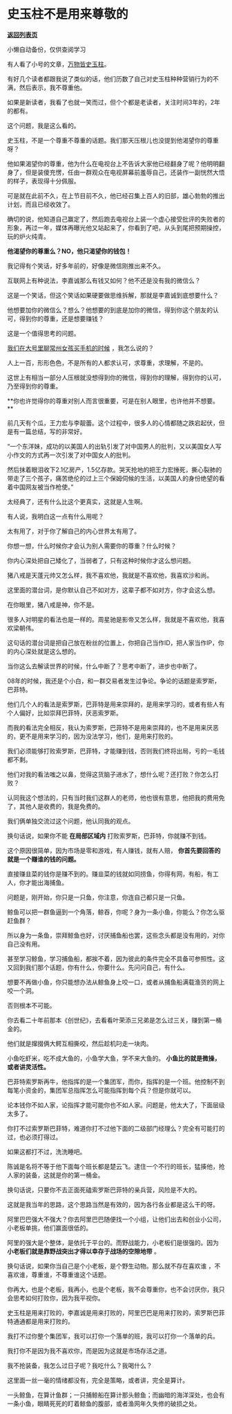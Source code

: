 # 史玉柱不是用来尊敬的

[**返回列表页**](/gzh/记忆承载)

小懒自动备份，仅供查阅学习

有人看了小号的文章，[万物皆史玉柱](http://mp.weixin.qq.com/s?__biz=MzU3NDc5Nzc0NQ==&mid=2247511138&idx=2&sn=4635e6d1b1077f0d5c97451f9676d0b3&chksm=fd2e0ebcca5987aa1c5e095954c4554c81097a0b0f903df131b331e88907cf920096da09cd8e&scene=21#wechat_redirect)。  

  

有好几个读者都跟我说了类似的话，他们历数了自己对史玉柱种种营销行为的不满，然后表示，我不尊重他。

  

如果是新读者，我看了也就一笑而过，但个个都是老读者，关注时间3年的，2年的都有。  

  

这个问题，我是这么看的。

  

史玉柱，不是一个尊重不尊重的话题。我们那天压根儿也没提到他渴望你的尊重呀？

  

他如果渴望你的尊重，他为什么在电视台上不告诉大家他已经翻身了呢？他明明翻身了，但是装傻充愣，任由一群观众在电视屏幕前羞辱自己，还装作一副恍然大悟的样子，表现得十分佩服。

  

可是就在此前不久，在上节目前不久，他已经召集上百人的旧部，雄心勃勃的推出计划，而且已经收效了。

  

确切的说，他知道自己赢定了，然后跑去电视台上装一个虚心接受批评的失败者的形象，再过一年，媒体再曝光他又站起来了，你看到了吧，从头到尾把预期操控，玩的炉火纯青。

  

 **他渴望你的尊重么？NO，他只渴望你的钱包！**

  

我记得有个笑话，好多年前的，好像是微信刚推出来不久。  

  

互联网上有种说法，李嘉诚那么有钱又如何？他不还是没有我的微信么？

  

这是一个笑话，但这个笑话如果硬要做思维拆解，那就是李嘉诚到底想要什么？  

  

他想要加你的微信么？想么？他想要的到底是加你的微信，得到你这个朋友的认可，得到你的尊重，还是想要赚钱？

  

这是一个值得思考的问题。  

  

[我们在大号里聊常州女孩买手机的时候](https://mp.weixin.qq.com/s?__biz=MzU0MjYwNDU2Mw==&mid=2247503008&idx=2&sn=91822b487b5ff366c0138adc60ca7181&chksm=fb1aa0dccc6d29cad8040483719fec161b53286a81280734d5793ace4064a9e742ff382899fb&token=278023653&lang=zh_CN&scene=21#wechat_redirect)
，我怎么说的？  

  

人上一百，形形色色，不是所有的人都求认可，求尊重，求理解，不是的。

  

这世上有相当一部分人压根就没想得到你的微信，得到你的理解，得到你的认可，乃至得到你的尊重。

  

 **你也许觉得你的尊重对别人而言很重要，可是在别人眼里，也许他并不想要。  
**

  

前几天有个瓜，王力宏与李靓蕾。这个过程中，很多人的心情都随之跌宕起伏，但是有一篇总结，写的非常好。

  

“一个东洋妹，成功的以美国人的出轨引发了对中国男人的批判，又以美国女人写小作文的方式再一次引发了对中国女人的批判。

  

然后抹着眼泪收下2.1亿房产，1.5亿存款。哭天抢地的把王力宏捶死，撕心裂肺的带走了三个孩子，痛苦绝伦的过上三个保姆伺候的生活，以美国人的身份绝望的看着中国网友被当作枪使。”

  

太经典了，还有什么比这个更真实，这就是人生啊。  

  

有人说，我明白这一点有什么用呢？  

  

太有用了，对于你了解自己的内心世界太有用了。

  

你想一想，什么时候你才会认为别人需要你的尊重？什么时候？

  

你内心深处把自己矮化了，当弱者了，只有这种时候你才这么想问题。  

  

猪八戒是天蓬元帅又怎么样，我不喜欢他，我就是不喜欢他，我喜欢沙和尚。  

  

这里面的潜台词，是你默认自己不如对方，这辈子都不如对方，你才会这么想。  

  

在你眼里，猪八戒是神，你不是。

  

很多人对明星的看法也是一样的。周星驰是影帝又怎么样，我就是不喜欢他，我喜欢梁朝伟。

  

这句话的潜台词是把自己放在粉丝的位置上，你把自己当作ID，把人家当作IP，你的内心深处就是这么想的。

  

当你这么去解读世界的时候，什么中断了？思考中断了，进步也中断了。

  

08年的时候，我还是个小白，和一群交易者发生过争论。争论的话题是索罗斯，巴菲特。

  

他们几个人的看法是索罗斯，巴菲特是用来崇拜的，是用来学习的，或者有些人有个人偏好，比如崇拜巴菲特，厌恶索罗斯。  

  

而我的看法完全相反，我认为索罗斯，巴菲特不是用来崇拜的，也不是用来厌恶的，更不是用来学习的，因为没法学习，他们，是用来打败的。  

  

我们必须能够打败索罗斯，巴菲特，才能赚到钱，否则我们终将出局，亏的一毛钱都不剩。

  

他们对我的看法嗤之以鼻，觉得这货脑子进水了，想什么呢？还打败？你怎么打败？  

  

认同我这个想法的，只有当时我们这群人的老师，他也很有意思，他把我的费用免了，其他人是收费的，我是免费的。  

  

我们俩单独交流过这个问题，他认同我的观点。  

  

换句话说，如果你不能 **在局部区域内** 打败索罗斯，巴菲特，你就赚不到钱。

  

这个原因很简单，因为市场是零和游戏，有人赚钱，就有人赔， **你首先要回答的就是一个赚谁的钱的问题。**  

  

直接赚韭菜的钱你是赚不到的。赚韭菜的钱就如同捞鱼，你得有网，有船，有工人，你才能出海捕鱼。  

  

问题是，刚开始，你只是一只鱼，你注意，你连自己都只是一只鱼。

  

鲸鱼可以把一群鱼逼到一个角落，鲸吞，你呢？身为一条小鱼，你能么？你怎么驱赶鱼群？

  

所以身为一条鱼，崇拜鲸鱼也好，讨厌捕鱼船也罢，这些念头都是没有用的，对你自己没有用。  

  

甚至学习鲸鱼，学习捕鱼船，都挨不着，因为彼此的条件完全不具备可参照性。这又回到我们那个话题，你有什么，你要什么。先问问自己，有什么。  

  

想要不再做小鱼，你只能想办法从鲸鱼身上咬一口，或者从捕鱼船满载渔货的网上咬一个洞。  

  

否则根本不可能。  

  

你去看二十年前那本《创世纪》，去看看叶荣添三兄弟是怎么过三关，赚到第一桶金的。

  

他们就是撺掇俩大鳄互相撕咬，然后趁机叼走一块肉。  

  

小鱼吃虾米，吃不成大鱼的，小鱼学大鱼，学不来大鱼的。 **小鱼比的就是微操，或者讲灵活性。**  

  

巴菲特索罗斯再牛，他指挥的是一个集团军，而你，指挥的是一个班。他控制不到每笔小资金的，集团军总指挥怎么可能指挥到每个兵？但是你就可以。  

  

论本钱你不如人家，论指挥才能可能你也不如人家。问题是，他太大了，下面层级太多了。  

  

你打不过索罗斯巴菲特，难道你打不过他下面的二级部门经理么？完全有可能打的过，也必须打得过。  

  

如果这都打不过，洗洗睡吧。

  

陈诚是名将不等于他下面每个班长都是楚云飞。逮住一个不行的班长，猛揍他，抢人家的装备，这就是你的第一桶金。

  

换句话说，只要你不去正面死磕索罗斯巴菲特的亲兵营，风险是不大的。  

  

这就是我当年的思路，这个思路当然是有效的，因为各行各业都是这么干的呀。  

  

阿里巴巴强大不强大？你去阿里巴巴随便找一个小组，让他们出去和创业小公司，小老板单挑，他们赢面很低的。

  

阿里的强大是个整体，是依托于平台的。而野战能力，小老板们是很强的。因为 **小老板们就是靠野战突出才得以幸存于战场的空隙地带** 。

  

换句话说，如果你当自己是个小老板，是个野生动物。那么就不存在喜欢谁 ，不喜欢谁，尊重谁，不尊重谁这个话题。  

  

你再大，也是个老板，我再小，也是个老板，我不会尊重你，也不会讨厌你，我只会思考如何打败你，因为我平视你。  

  

史玉柱是用来打败的，李嘉诚是用来打败的，阿里巴巴是用来打败的，索罗斯巴菲特通通都是用来打败的。  

  

我打不过你整个集团军，我可以打你一个落单的班，我可以打你一个落单的兵。  

  

我打你不是因为我不喜欢你，而是因为这就是市场存活之道。

  

我不抢装备，我怎么过日子呢？我吃什么？我喝什么？  

  

这里面一丝一毫的情绪都没有，完全是策略，或者讲，完全是算计。  

  

一头鲸鱼，在算计鱼群；一只捕鲸船在算计那头鲸鱼；而幽暗的海洋深处，也会有一条小鱼，眼睛死死的盯着鲸鱼的腹部，或者渔网年久失修的破损之处。

